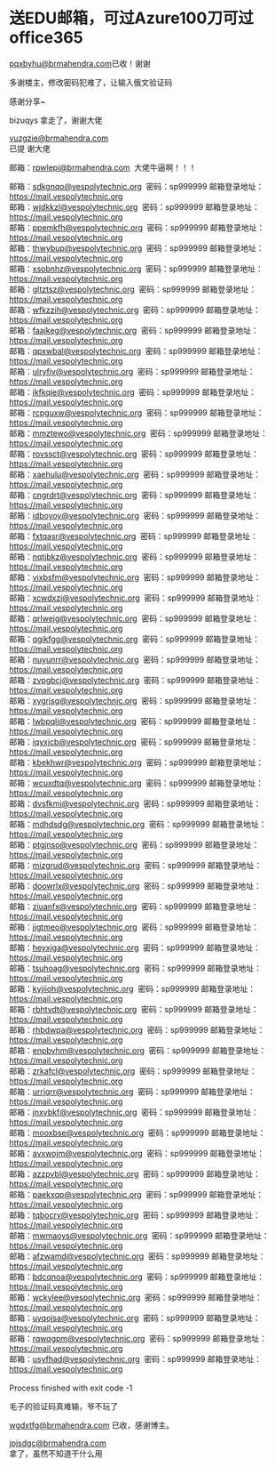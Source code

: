 # 送EDU邮箱，可过Azure100刀可过office365


<a href="mailto:pqxbyhu@brmahendra.com">pqxbyhu@brmahendra.com</a>已收！谢谢<img id="aimg_bih10" onclick="zoom(this, this.src, 0, 0, 0)" class="zoom" src="https://cdn.jsdelivr.net/gh/hishis/forum-master/public/images/patch.gif" onmouseover="img_onmouseoverfunc(this)" onload="thumbImg(this)" border="0" alt="" />

多谢楼主，修改密码犯难了，让输入俄文验证码

感谢分享~

bizuqys 拿走了，谢谢大佬

<a href="mailto:vuzgzie@brmahendra.com">vuzgzie@brmahendra.com</a><br />
已提 谢大佬

邮箱：<a href="mailto:rpwlepi@brmahendra.com">rpwlepi@brmahendra.com</a>&nbsp;&nbsp;大佬牛逼啊！！！

邮箱：<a href="mailto:sdkgnqo@vespolytechnic.org">sdkgnqo@vespolytechnic.org</a>&nbsp;&nbsp;密码：sp999999 邮箱登录地址：https://mail.vespolytechnic.org<br />
邮箱：<a href="mailto:wjdkkzl@vespolytechnic.org">wjdkkzl@vespolytechnic.org</a>&nbsp;&nbsp;密码：sp999999 邮箱登录地址：https://mail.vespolytechnic.org<br />
邮箱：<a href="mailto:ppemkfh@vespolytechnic.org">ppemkfh@vespolytechnic.org</a>&nbsp;&nbsp;密码：sp999999 邮箱登录地址：https://mail.vespolytechnic.org<br />
邮箱：<a href="mailto:thwybup@vespolytechnic.org">thwybup@vespolytechnic.org</a>&nbsp;&nbsp;密码：sp999999 邮箱登录地址：https://mail.vespolytechnic.org<br />
邮箱：<a href="mailto:xsobnhz@vespolytechnic.org">xsobnhz@vespolytechnic.org</a>&nbsp;&nbsp;密码：sp999999 邮箱登录地址：https://mail.vespolytechnic.org<br />
邮箱：<a href="mailto:gltztsz@vespolytechnic.org">gltztsz@vespolytechnic.org</a>&nbsp;&nbsp;密码：sp999999 邮箱登录地址：https://mail.vespolytechnic.org<br />
邮箱：<a href="mailto:wfkzzih@vespolytechnic.org">wfkzzih@vespolytechnic.org</a>&nbsp;&nbsp;密码：sp999999 邮箱登录地址：https://mail.vespolytechnic.org<br />
邮箱：<a href="mailto:faajkeg@vespolytechnic.org">faajkeg@vespolytechnic.org</a>&nbsp;&nbsp;密码：sp999999 邮箱登录地址：https://mail.vespolytechnic.org<br />
邮箱：<a href="mailto:qpxwbal@vespolytechnic.org">qpxwbal@vespolytechnic.org</a>&nbsp;&nbsp;密码：sp999999 邮箱登录地址：https://mail.vespolytechnic.org<br />
邮箱：<a href="mailto:ulryfiv@vespolytechnic.org">ulryfiv@vespolytechnic.org</a>&nbsp;&nbsp;密码：sp999999 邮箱登录地址：https://mail.vespolytechnic.org<br />
邮箱：<a href="mailto:jkfkqie@vespolytechnic.org">jkfkqie@vespolytechnic.org</a>&nbsp;&nbsp;密码：sp999999 邮箱登录地址：https://mail.vespolytechnic.org<br />
邮箱：<a href="mailto:rcpguxw@vespolytechnic.org">rcpguxw@vespolytechnic.org</a>&nbsp;&nbsp;密码：sp999999 邮箱登录地址：https://mail.vespolytechnic.org<br />
邮箱：<a href="mailto:mmztewo@vespolytechnic.org">mmztewo@vespolytechnic.org</a>&nbsp;&nbsp;密码：sp999999 邮箱登录地址：https://mail.vespolytechnic.org<br />
邮箱：<a href="mailto:rovssct@vespolytechnic.org">rovssct@vespolytechnic.org</a>&nbsp;&nbsp;密码：sp999999 邮箱登录地址：https://mail.vespolytechnic.org<br />
邮箱：<a href="mailto:xaehulu@vespolytechnic.org">xaehulu@vespolytechnic.org</a>&nbsp;&nbsp;密码：sp999999 邮箱登录地址：https://mail.vespolytechnic.org<br />
邮箱：<a href="mailto:cngrdrt@vespolytechnic.org">cngrdrt@vespolytechnic.org</a>&nbsp;&nbsp;密码：sp999999 邮箱登录地址：https://mail.vespolytechnic.org<br />
邮箱：<a href="mailto:idboyoy@vespolytechnic.org">idboyoy@vespolytechnic.org</a>&nbsp;&nbsp;密码：sp999999 邮箱登录地址：https://mail.vespolytechnic.org<br />
邮箱：<a href="mailto:fxtqasr@vespolytechnic.org">fxtqasr@vespolytechnic.org</a>&nbsp;&nbsp;密码：sp999999 邮箱登录地址：https://mail.vespolytechnic.org<br />
邮箱：<a href="mailto:nqtjbkz@vespolytechnic.org">nqtjbkz@vespolytechnic.org</a>&nbsp;&nbsp;密码：sp999999 邮箱登录地址：https://mail.vespolytechnic.org<br />
邮箱：<a href="mailto:vixbsfm@vespolytechnic.org">vixbsfm@vespolytechnic.org</a>&nbsp;&nbsp;密码：sp999999 邮箱登录地址：https://mail.vespolytechnic.org<br />
邮箱：<a href="mailto:xcwdxzj@vespolytechnic.org">xcwdxzj@vespolytechnic.org</a>&nbsp;&nbsp;密码：sp999999 邮箱登录地址：https://mail.vespolytechnic.org<br />
邮箱：<a href="mailto:qrlwejg@vespolytechnic.org">qrlwejg@vespolytechnic.org</a>&nbsp;&nbsp;密码：sp999999 邮箱登录地址：https://mail.vespolytechnic.org<br />
邮箱：<a href="mailto:qgikfgg@vespolytechnic.org">qgikfgg@vespolytechnic.org</a>&nbsp;&nbsp;密码：sp999999 邮箱登录地址：https://mail.vespolytechnic.org<br />
邮箱：<a href="mailto:nuyunrr@vespolytechnic.org">nuyunrr@vespolytechnic.org</a>&nbsp;&nbsp;密码：sp999999 邮箱登录地址：https://mail.vespolytechnic.org<br />
邮箱：<a href="mailto:zvpgbcj@vespolytechnic.org">zvpgbcj@vespolytechnic.org</a>&nbsp;&nbsp;密码：sp999999 邮箱登录地址：https://mail.vespolytechnic.org<br />
邮箱：<a href="mailto:xygrjsg@vespolytechnic.org">xygrjsg@vespolytechnic.org</a>&nbsp;&nbsp;密码：sp999999 邮箱登录地址：https://mail.vespolytechnic.org<br />
邮箱：<a href="mailto:lwbpqli@vespolytechnic.org">lwbpqli@vespolytechnic.org</a>&nbsp;&nbsp;密码：sp999999 邮箱登录地址：https://mail.vespolytechnic.org<br />
邮箱：<a href="mailto:iqyxjcb@vespolytechnic.org">iqyxjcb@vespolytechnic.org</a>&nbsp;&nbsp;密码：sp999999 邮箱登录地址：https://mail.vespolytechnic.org<br />
邮箱：<a href="mailto:kbekhwr@vespolytechnic.org">kbekhwr@vespolytechnic.org</a>&nbsp;&nbsp;密码：sp999999 邮箱登录地址：https://mail.vespolytechnic.org<br />
邮箱：<a href="mailto:wcuxdtq@vespolytechnic.org">wcuxdtq@vespolytechnic.org</a>&nbsp;&nbsp;密码：sp999999 邮箱登录地址：https://mail.vespolytechnic.org<br />
邮箱：<a href="mailto:dvsfkmi@vespolytechnic.org">dvsfkmi@vespolytechnic.org</a>&nbsp;&nbsp;密码：sp999999 邮箱登录地址：https://mail.vespolytechnic.org<br />
邮箱：<a href="mailto:mdhdsdg@vespolytechnic.org">mdhdsdg@vespolytechnic.org</a>&nbsp;&nbsp;密码：sp999999 邮箱登录地址：https://mail.vespolytechnic.org<br />
邮箱：<a href="mailto:ptgjnso@vespolytechnic.org">ptgjnso@vespolytechnic.org</a>&nbsp;&nbsp;密码：sp999999 邮箱登录地址：https://mail.vespolytechnic.org<br />
邮箱：<a href="mailto:mizgrud@vespolytechnic.org">mizgrud@vespolytechnic.org</a>&nbsp;&nbsp;密码：sp999999 邮箱登录地址：https://mail.vespolytechnic.org<br />
邮箱：<a href="mailto:doowrlx@vespolytechnic.org">doowrlx@vespolytechnic.org</a>&nbsp;&nbsp;密码：sp999999 邮箱登录地址：https://mail.vespolytechnic.org<br />
邮箱：<a href="mailto:ziuanfx@vespolytechnic.org">ziuanfx@vespolytechnic.org</a>&nbsp;&nbsp;密码：sp999999 邮箱登录地址：https://mail.vespolytechnic.org<br />
邮箱：<a href="mailto:jjgtmeo@vespolytechnic.org">jjgtmeo@vespolytechnic.org</a>&nbsp;&nbsp;密码：sp999999 邮箱登录地址：https://mail.vespolytechnic.org<br />
邮箱：<a href="mailto:heyxjga@vespolytechnic.org">heyxjga@vespolytechnic.org</a>&nbsp;&nbsp;密码：sp999999 邮箱登录地址：https://mail.vespolytechnic.org<br />
邮箱：<a href="mailto:tsuhoag@vespolytechnic.org">tsuhoag@vespolytechnic.org</a>&nbsp;&nbsp;密码：sp999999 邮箱登录地址：https://mail.vespolytechnic.org<br />
邮箱：<a href="mailto:kyjiioh@vespolytechnic.org">kyjiioh@vespolytechnic.org</a>&nbsp;&nbsp;密码：sp999999 邮箱登录地址：https://mail.vespolytechnic.org<br />
邮箱：<a href="mailto:rbhtvdt@vespolytechnic.org">rbhtvdt@vespolytechnic.org</a>&nbsp;&nbsp;密码：sp999999 邮箱登录地址：https://mail.vespolytechnic.org<br />
邮箱：<a href="mailto:rhbdwpa@vespolytechnic.org">rhbdwpa@vespolytechnic.org</a>&nbsp;&nbsp;密码：sp999999 邮箱登录地址：https://mail.vespolytechnic.org<br />
邮箱：<a href="mailto:enpbvhm@vespolytechnic.org">enpbvhm@vespolytechnic.org</a>&nbsp;&nbsp;密码：sp999999 邮箱登录地址：https://mail.vespolytechnic.org<br />
邮箱：<a href="mailto:zrkafcl@vespolytechnic.org">zrkafcl@vespolytechnic.org</a>&nbsp;&nbsp;密码：sp999999 邮箱登录地址：https://mail.vespolytechnic.org<br />
邮箱：<a href="mailto:urrjqrr@vespolytechnic.org">urrjqrr@vespolytechnic.org</a>&nbsp;&nbsp;密码：sp999999 邮箱登录地址：https://mail.vespolytechnic.org<br />
邮箱：<a href="mailto:jnxybkf@vespolytechnic.org">jnxybkf@vespolytechnic.org</a>&nbsp;&nbsp;密码：sp999999 邮箱登录地址：https://mail.vespolytechnic.org<br />
邮箱：<a href="mailto:mooxbse@vespolytechnic.org">mooxbse@vespolytechnic.org</a>&nbsp;&nbsp;密码：sp999999 邮箱登录地址：https://mail.vespolytechnic.org<br />
邮箱：<a href="mailto:avxwojm@vespolytechnic.org">avxwojm@vespolytechnic.org</a>&nbsp;&nbsp;密码：sp999999 邮箱登录地址：https://mail.vespolytechnic.org<br />
邮箱：<a href="mailto:azzpvbl@vespolytechnic.org">azzpvbl@vespolytechnic.org</a>&nbsp;&nbsp;密码：sp999999 邮箱登录地址：https://mail.vespolytechnic.org<br />
邮箱：<a href="mailto:paekxqp@vespolytechnic.org">paekxqp@vespolytechnic.org</a>&nbsp;&nbsp;密码：sp999999 邮箱登录地址：https://mail.vespolytechnic.org<br />
邮箱：<a href="mailto:tqbocrv@vespolytechnic.org">tqbocrv@vespolytechnic.org</a>&nbsp;&nbsp;密码：sp999999 邮箱登录地址：https://mail.vespolytechnic.org<br />
邮箱：<a href="mailto:mwmaoys@vespolytechnic.org">mwmaoys@vespolytechnic.org</a>&nbsp;&nbsp;密码：sp999999 邮箱登录地址：https://mail.vespolytechnic.org<br />
邮箱：<a href="mailto:afzwamd@vespolytechnic.org">afzwamd@vespolytechnic.org</a>&nbsp;&nbsp;密码：sp999999 邮箱登录地址：https://mail.vespolytechnic.org<br />
邮箱：<a href="mailto:bdcqnoa@vespolytechnic.org">bdcqnoa@vespolytechnic.org</a>&nbsp;&nbsp;密码：sp999999 邮箱登录地址：https://mail.vespolytechnic.org<br />
邮箱：<a href="mailto:wckylee@vespolytechnic.org">wckylee@vespolytechnic.org</a>&nbsp;&nbsp;密码：sp999999 邮箱登录地址：https://mail.vespolytechnic.org<br />
邮箱：<a href="mailto:uyqojsa@vespolytechnic.org">uyqojsa@vespolytechnic.org</a>&nbsp;&nbsp;密码：sp999999 邮箱登录地址：https://mail.vespolytechnic.org<br />
邮箱：<a href="mailto:rqwqgpm@vespolytechnic.org">rqwqgpm@vespolytechnic.org</a>&nbsp;&nbsp;密码：sp999999 邮箱登录地址：https://mail.vespolytechnic.org<br />
邮箱：<a href="mailto:usyfhad@vespolytechnic.org">usyfhad@vespolytechnic.org</a>&nbsp;&nbsp;密码：sp999999 邮箱登录地址：https://mail.vespolytechnic.org<br />
<br />
Process finished with exit code -1<br />


毛子的验证码真难输，爷不玩了

<a href="mailto:wgdxtfg@brmahendra.com">wgdxtfg@brmahendra.com</a> 已收，感谢博主。<img id="aimg_ExMVC" onclick="zoom(this, this.src, 0, 0, 0)" class="zoom" src="https://cdn.jsdelivr.net/gh/hishis/forum-master/public/images/patch.gif" onmouseover="img_onmouseoverfunc(this)" onload="thumbImg(this)" border="0" alt="" />

<a href="mailto:jpjsdgc@brmahendra.com">jpjsdgc@brmahendra.com</a><br />
拿了，虽然不知道干什么用
